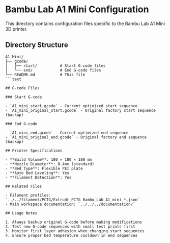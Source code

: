 # Bambu Lab A1 Mini Configuration

This directory contains configuration files specific to the Bambu Lab A1 Mini 3D printer.

## Directory Structure

```text
A1_Mini/
├── gcode/
│   ├── start/          # Start G-code files
│   └── end/            # End G-code files
└── README.md           # This file
```text

## G-code Files

### Start G-code

- `A1_mini_start.gcode` - Current optimized start sequence
- `A1_mini_original_start.gcode` - Original factory start sequence (backup)

### End G-code

- `A1_mini_end.gcode` - Current optimized end sequence
- `A1_mini_original_end.gcode` - Original factory end sequence (backup)

## Printer Specifications

- **Build Volume**: 180 × 180 × 180 mm
- **Nozzle Diameter**: 0.4mm (standard)
- **Bed Type**: Flexible PEI plate
- **Auto Bed Leveling**: Yes
- **Filament Detection**: Yes

## Related Files

- Filament profiles: `../../filament/PCTG/Extrudr_PCTG_Bambu_Lab_A1_mini_*.json`
- Main workspace documentation: `../../../documentation/`

## Usage Notes

1. Always backup original G-code before making modifications
2. Test new G-code sequences with small test prints first
3. Monitor first layer adhesion when changing start sequences
4. Ensure proper bed temperature cooldown in end sequences

